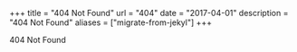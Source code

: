 +++
title = "404 Not Found"
url = "404"
date = "2017-04-01"
description = "404 Not Found"
aliases = ["migrate-from-jekyl"]
+++


404 Not Found
